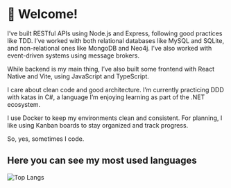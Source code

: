 # 🌿 Welcome!

I’ve built RESTful APIs using Node.js and Express, following good practices like TDD. I’ve worked with both relational databases like MySQL and SQLite, and non-relational ones like MongoDB and Neo4j.
I’ve also worked with event-driven systems using message brokers.

While backend is my main thing, I’ve also built some frontend with React Native and Vite, using JavaScript and TypeScript.

I care about clean code and good architecture.
I’m currently practicing DDD with katas in C#, a language I’m enjoying learning as part of the .NET ecosystem.

I use Docker to keep my environments clean and consistent.
For planning, I like using Kanban boards to stay organized and track progress.

So, yes, sometimes I code.

## Here you can see my most used languages 

![Top Langs](https://github-readme-stats.vercel.app/api/top-langs/?username=giselabcruz&langs_count=8)

